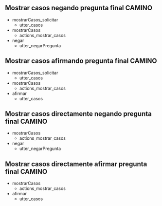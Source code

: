 ## Mostrar casos negando pregunta final CAMINO
* mostrarCasos_solicitar
  - utter_casos
* mostrarCasos
  - actions_mostrar_casos
* negar
  - utter_negarPregunta

## Mostrar casos afirmando pregunta final CAMINO
* mostrarCasos_solicitar
  - utter_casos
* mostrarCasos
  - actions_mostrar_casos
* afirmar
  - utter_casos

## Mostrar casos directamente negando pregunta final CAMINO
* mostrarCasos
  - actions_mostrar_casos
* negar
  - utter_negarPregunta

## Mostrar casos directamente afirmar pregunta final CAMINO
* mostrarCasos
  - actions_mostrar_casos
* afirmar
  - utter_casos
